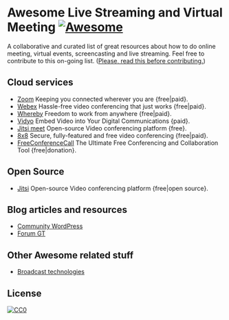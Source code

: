 # Awesome Live Streaming and Virtual Meeting  [![Awesome](https://awesome.re/badge.svg)](https://awesome.re)
A collaborative and curated list of great resources about how to do online meeting, virtual events, screencasting and live streaming. Feel free to contribute to this on-going list. ([Please, read this before contributing.](contributing.md))

## Cloud services
* [Zoom](https://zoom.us/) Keeping you connected wherever you are {free|paid}.
* [Webex](https://www.webex.com/) Hassle-free video conferencing that just works {free|paid}.
* [Whereby](https://whereby.com/) Freedom to work from anywhere {free|paid}.
* [Vidyo](https://www.vidyo.com/) Embed Video into Your Digital Communications {paid}.
* [Jitsi meet](https://meet.jit.si/) Open-source Video conferencing platform {free}.
* [8x8](https://8x8.vc/) Secure, fully-featured and free video conferencing {free|paid}.
* [FreeConferenceCall](https://www.freeconferencecall.com/) The Ultimate Free Conferencing and Collaboration Tool {free|donation}.

## Open Source
* [Jitsi](https://jitsi.org/) Open-source Video conferencing platform {free|open source}.

## Blog articles and resources
* [Community WordPress](https://make.wordpress.org/community/handbook/meetup-organizer/resources/organizing-virtual-events/)
* [Forum GT](http://www.giorgiotave.it/forum/social-media-marketing/262717-le-soluzioni-semplici-per-uno-streaming-privato.html)

## Other Awesome related stuff
* [Broadcast technologies](https://github.com/ebu/awesome-broadcasting)

## License
[![CC0](https://i.creativecommons.org/p/zero/1.0/88x31.png)](https://creativecommons.org/publicdomain/zero/1.0/)